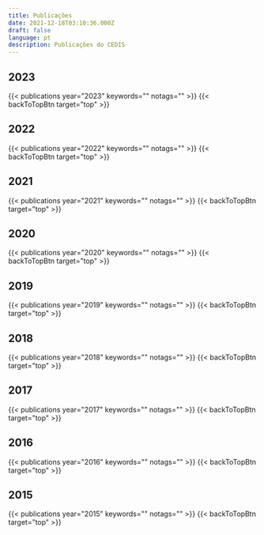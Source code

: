 ```yaml
---
title: Publicações
date: 2021-12-18T03:10:36.000Z
draft: false
language: pt
description: Publicações do CEDIS
---
```

<div id="top"></div>

## 2023
{{< publications year="2023" keywords="" notags="" >}}
{{< backToTopBtn target="top" >}}

## 2022
{{< publications year="2022" keywords="" notags="" >}}
{{< backToTopBtn target="top" >}}

## 2021
{{< publications year="2021" keywords="" notags="" >}}
{{< backToTopBtn target="top" >}}

## 2020
{{< publications year="2020" keywords="" notags="" >}}
{{< backToTopBtn target="top" >}}

## 2019
{{< publications year="2019" keywords="" notags="" >}}
{{< backToTopBtn target="top" >}}

## 2018
{{< publications year="2018" keywords="" notags="" >}}
{{< backToTopBtn target="top" >}}

## 2017
{{< publications year="2017" keywords="" notags="" >}}
{{< backToTopBtn target="top" >}}

## 2016
{{< publications year="2016" keywords="" notags="" >}}
{{< backToTopBtn target="top" >}}

## 2015
{{< publications year="2015" keywords="" notags="" >}}
{{< backToTopBtn target="top" >}}
